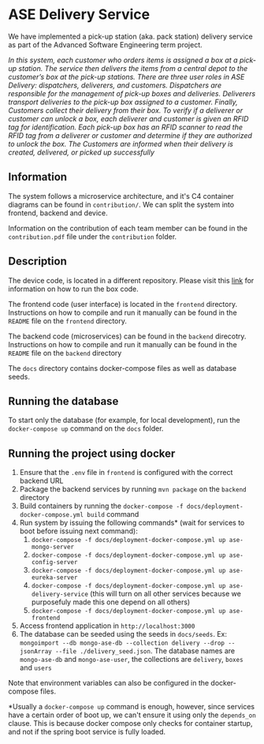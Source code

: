 # ASE Delivery Service

We have implemented a pick-up station (aka. pack station) delivery service as part of the Advanced Software Engineering term project.

_In this system, each customer who orders items is assigned a box at a pick-up station. The service then
delivers the items from a central depot to the customer’s box at the pick-up stations.
There are three user roles in ASE Delivery: dispatchers, deliverers, and customers. Dispatchers are responsible for the management of pick-up boxes and deliveries. Deliverers transport deliveries to the pick-up
box assigned to a customer. Finally, Customers collect their delivery from their box. To verify if a deliverer
or customer can unlock a box, each deliverer and customer is given an RFID tag for identification. Each
pick-up box has an RFID scanner to read the RFID tag from a deliverer or customer and determine if they
are authorized to unlock the box. The Customers are informed when their delivery is created, delivered, or
picked up successfully_


## Information

The system follows a microservice architecture, and it's C4 container diagrams can be found in `contribution/`. We can split the system into frontend, backend and device.

Information on the contribution of each team member can be found in the `contribution.pdf` file under the `contribution` folder.

## Description

The device code, is located in a different repository. Please visit this [link](https://gitlab.lrz.de/ase-21-22/team-20/ase-box) for information on how to run the box code. 

The frontend code (user interface) is located in the `frontend` directory. Instructions on how to compile and run it manually can be found in the `README` file on the `frontend` directory.

The backend code (microservices) can be found in the `backend` direcotry. Instructions on how to compile and run it manually can be found in the `README` file on the `backend` directory

The `docs` directory contains docker-compose files as well as database seeds.

## Running the database

To start only the database (for example, for local development), run the `docker-compose up` command on the `docs` folder.

## Running the project using docker

1. Ensure that the `.env` file in `frontend` is configured with the correct backend URL
2. Package the backend services by running `mvn package` on the `backend` directory
3. Build containers by running the `docker-compose -f docs/deployment-docker-compose.yml build` command
4. Run system by issuing the following commands* (wait for services to boot before issuing next command):
   1. `docker-compose -f docs/deployment-docker-compose.yml up ase-mongo-server`
   2. `docker-compose -f docs/deployment-docker-compose.yml up ase-config-server`
   3. `docker-compose -f docs/deployment-docker-compose.yml up ase-eureka-server`
   4. `docker-compose -f docs/deployment-docker-compose.yml up ase-delivery-service` (this will turn on all other services because we purposefuly made this one depend on all others)
   5. `docker-compose -f docs/deployment-docker-compose.yml up ase-frontend`
5. Access frontend application in `http://localhost:3000`
6. The database can be seeded using the seeds in `docs/seeds`. Ex: `mongoimport --db mongo-ase-db --collection delivery --drop --jsonArray --file ./delivery_seed.json`. The database names are `mongo-ase-db` and `mongo-ase-user`, the collections are `delivery`, `boxes` and `users`

Note that environment variables can also be configured in the docker-compose files.

*Usually a `docker-compose up` command is enough, however, since services have a certain order of boot up, we can't ensure it using only the  `depends_on` clause. This is because docker compose only checks for container startup, and not if the spring boot service is fully loaded.